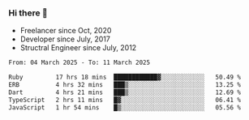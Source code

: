 ### Hi there 👋

- Freelancer since Oct, 2020
- Developer since July, 2017
- Structral Engineer since July, 2012

<!--START_SECTION:waka-->

```txt
From: 04 March 2025 - To: 11 March 2025

Ruby         17 hrs 18 mins  ████████████▓░░░░░░░░░░░░   50.49 %
ERB          4 hrs 32 mins   ███▒░░░░░░░░░░░░░░░░░░░░░   13.25 %
Dart         4 hrs 21 mins   ███▒░░░░░░░░░░░░░░░░░░░░░   12.69 %
TypeScript   2 hrs 11 mins   █▓░░░░░░░░░░░░░░░░░░░░░░░   06.41 %
JavaScript   1 hr 54 mins    █▒░░░░░░░░░░░░░░░░░░░░░░░   05.56 %
```

<!--END_SECTION:waka-->
